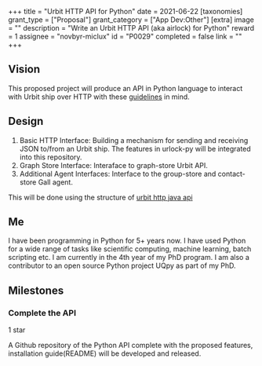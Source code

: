 +++
title = "Urbit HTTP API for Python"
date = 2021-06-22
[taxonomies]
grant_type = ["Proposal"]
grant_category = ["App Dev:Other"]
[extra]
image = ""
description = "Write an Urbit HTTP API (aka airlock) for Python"
reward = 1
assignee = "novbyr-miclux"
id = "P0029"
completed = false
link = ""
+++

## Vision

This proposed project will produce an API in Python language to interact with Urbit ship over HTTP with these [guidelines][airlock_requirements_link] in mind.

[airlock_requirements_link]: https://docs.google.com/document/d/1no5oos_NE8LrUWz7iG9SKZMTIzruZVevZQ75nD5OHmI/edit

## Design

1. Basic HTTP Interface: Building a mechanism for sending and receiving JSON to/from an Urbit ship. The features in urlock-py will be integrated into this repository.
2. Graph Store Interface: Interaface to graph-store Urbit API.
3. Additional Agent Interfaces: Interface to the group-store and contact-store Gall agent. 

This will be done using the structure of [urbit http java api][urbit_http_api_java_link]

[urbit_http_api_java_link]: https://github.com/ynx0/airlock

## Me 

I have been programming in Python for 5+ years now. I have used Python for a wide range of tasks like scientific computing, machine learning, batch scripting etc. I am currently in the 4th year of my PhD program. I am also a contributor to an open source Python project UQpy as part of my PhD.


## Milestones

### Complete the API 
1 star

A Github repository of the Python API complete with the proposed features, installation guide(README) will be developed and released.

    
